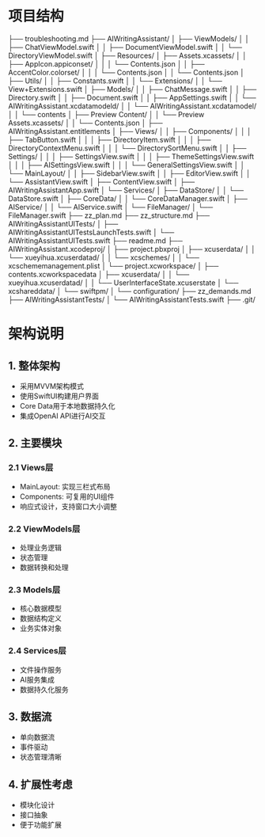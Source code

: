 # 项目结构


├── troubleshooting.md 
├── AIWritingAssistant/ 
│   ├── ViewModels/ 
│   │   ├── ChatViewModel.swift 
│   │   ├── DocumentViewModel.swift 
│   │   └── DirectoryViewModel.swift 
│   ├── Resources/ 
│   ├── Assets.xcassets/ 
│   │   ├── AppIcon.appiconset/ 
│   │   │   └── Contents.json 
│   │   ├── AccentColor.colorset/ 
│   │   │   └── Contents.json 
│   │   └── Contents.json 
│   ├── Utils/ 
│   │   ├── Constants.swift 
│   │   └── Extensions/
│   │       └── View+Extensions.swift
│   ├── Models/ 
│   │   ├── ChatMessage.swift 
│   │   ├── Directory.swift 
│   │   ├── Document.swift 
│   │   ├── AppSettings.swift
│   │   └── AIWritingAssistant.xcdatamodeld/
│   │       └── AIWritingAssistant.xcdatamodel/
│   │           └── contents
│   ├── Preview Content/ 
│   │   └── Preview Assets.xcassets/ 
│   │       └── Contents.json 
│   ├── AIWritingAssistant.entitlements 
│   ├── Views/ 
│   │   ├── Components/ 
│   │   │   ├── TabButton.swift 
│   │   │   ├── DirectoryItem.swift 
│   │   │   ├── DirectoryContextMenu.swift 
│   │   │   └── DirectorySortMenu.swift 
│   │   ├── Settings/
│   │   │   ├── SettingsView.swift
│   │   │   ├── ThemeSettingsView.swift
│   │   │   ├── AISettingsView.swift
│   │   │   └── GeneralSettingsView.swift
│   │   └── MainLayout/ 
│   │       ├── SidebarView.swift 
│   │       ├── EditorView.swift 
│   │       └── AssistantView.swift 
│   ├── ContentView.swift 
│   ├── AIWritingAssistantApp.swift 
│   └── Services/ 
│       ├── DataStore/ 
│       │   └── DataStore.swift 
│       ├── CoreData/
│       │   └── CoreDataManager.swift
│       ├── AIService/ 
│       │   └── AIService.swift 
│       └── FileManager/ 
│           └── FileManager.swift 
├── zz_plan.md 
├── zz_structure.md 
├── AIWritingAssistantUITests/ 
│   ├── AIWritingAssistantUITestsLaunchTests.swift 
│   └── AIWritingAssistantUITests.swift 
├── readme.md 
├── AIWritingAssistant.xcodeproj/ 
│   ├── project.pbxproj 
│   ├── xcuserdata/ 
│   │   └── xueyihua.xcuserdatad/ 
│   │       └── xcschemes/ 
│   │           └── xcschememanagement.plist 
│   └── project.xcworkspace/ 
│       ├── contents.xcworkspacedata 
│       ├── xcuserdata/ 
│       │   └── xueyihua.xcuserdatad/ 
│       │       └── UserInterfaceState.xcuserstate 
│       └── xcshareddata/ 
│           └── swiftpm/ 
│               └── configuration/ 
├── zz_demands.md 
├── AIWritingAssistantTests/ 
│   └── AIWritingAssistantTests.swift 
├── .git/ 




# 架构说明

## 1. 整体架构
- 采用MVVM架构模式
- 使用SwiftUI构建用户界面
- Core Data用于本地数据持久化
- 集成OpenAI API进行AI交互

## 2. 主要模块
### 2.1 Views层
- MainLayout: 实现三栏式布局
- Components: 可复用的UI组件
- 响应式设计，支持窗口大小调整

### 2.2 ViewModels层
- 处理业务逻辑
- 状态管理
- 数据转换和处理

### 2.3 Models层
- 核心数据模型
- 数据结构定义
- 业务实体对象

### 2.4 Services层
- 文件操作服务
- AI服务集成
- 数据持久化服务

## 3. 数据流
- 单向数据流
- 事件驱动
- 状态管理清晰

## 4. 扩展性考虑
- 模块化设计
- 接口抽象
- 便于功能扩展
